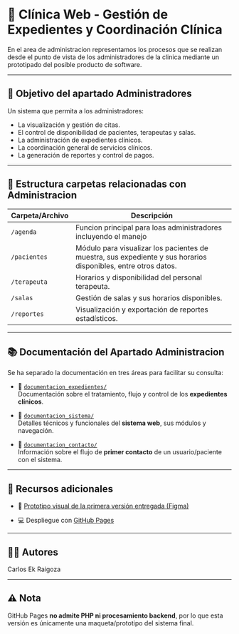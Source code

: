 # 🏥 Clínica Web - Gestión de Expedientes y Coordinación Clínica

En el area de administracion representamos los procesos que se realizan desde el punto de vista de los administradores de la clinica mediante un prototipado del posible producto de software.

---

## 📌 Objetivo del apartado Administradores

Un sistema que permita a los administradores:

- La visualización y gestión de citas.
- El control de disponibilidad de pacientes, terapeutas y salas.
- La administración de expedientes clínicos.
- La coordinación general de servicios clínicos.
- La generación de reportes y control de pagos.

---

## 📁 Estructura carpetas relacionadas con Administracion

| Carpeta/Archivo       | Descripción |
|------------------------|-------------|
| `/agenda`              | Funcion principal para loas administradores incluyendo el manejo  |
| `/pacientes`           | Módulo para visualizar los pacientes de muestra, sus expediente y sus  horarios disponibles, entre otros datos. |
| `/terapeuta`           | Horarios y disponibilidad del personal terapeuta. |
| `/salas`               | Gestión de salas y sus horarios disponibles. |
| `/reportes`            | Visualización y exportación de reportes estadísticos. |

---

## 📚 Documentación del Apartado Administracion

Se ha separado la documentación en tres áreas para facilitar su consulta:

- 📄 [`documentacion_expedientes/`](./documentacion_expedientes)  
  Documentación sobre el tratamiento, flujo y control de los **expedientes clínicos**.

- 📄 [`documentacion_sistema/`](./documentacion_sistema)  
  Detalles técnicos y funcionales del **sistema web**, sus módulos y navegación.

- 📄 [`documentacion_contacto/`](./documentacion_contacto)  
  Información sobre el flujo de **primer contacto** de un usuario/paciente con el sistema.

---

## 🔗 Recursos adicionales

- 🎨 [Prototipo visual de la primera versión entregada (Figma)](https://www.figma.com/design/kp0EV8D1mdzI2OQcKCoEz1/Expedientes_Cl%C3%ADnica?node-id=1051169-107&m=dev&t=eBp5dQeB45w8M59l-1)

- 💻 Despliegue con [GitHub Pages](https://carlosekraigoza.github.io/ClinicaWeb/)

---

## 👨‍💻 Autores

Carlos Ek Raigoza



---

## ⚠️ Nota

GitHub Pages **no admite PHP ni procesamiento backend**, por lo que esta versión es únicamente una maqueta/prototipo del sistema final.
